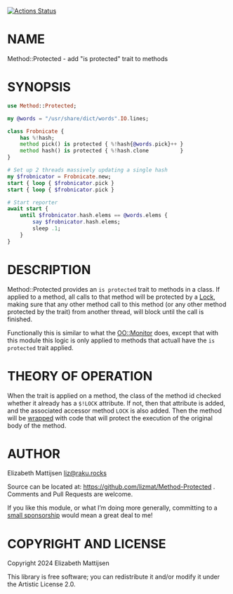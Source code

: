 [![Actions Status](https://github.com/lizmat/Method-Protected/actions/workflows/test.yml/badge.svg)](https://github.com/lizmat/Method-Protected/actions)

NAME
====

Method::Protected - add "is protected" trait to methods

SYNOPSIS
========

```raku
use Method::Protected;

my @words = "/usr/share/dict/words".IO.lines;

class Frobnicate {
    has %!hash;
    method pick() is protected { %!hash{@words.pick}++ }
    method hash() is protected { %!hash.clone          }
}

# Set up 2 threads massively updating a single hash
my $frobnicator = Frobnicate.new;
start { loop { $frobnicator.pick }
start { loop { $frobnicator.pick }

# Start reporter
await start {
    until $frobnicator.hash.elems == @words.elems {
        say $frobnicator.hash.elems;
        sleep .1;
    }
}
```

DESCRIPTION
===========

Method::Protected provides an `is protected` trait to methods in a class. If applied to a method, all calls to that method will be protected by a [Lock](https://docs.raku.org/type/Lock), making sure that any other method call to this method (or any other method protected by the trait) from another thread, will block until the call is finished.

Functionally this is similar to what the [OO::Monitor](https://raku.land/cpan:JNTHN/OO::Monitors) does, except that with this module this logic is only applied to methods that actuall have the `is protected` trait applied.

THEORY OF OPERATION
===================

When the trait is applied on a method, the class of the method id checked whether it already has a `$!LOCK` attribute. If not, then that attribute is added, and the associated accessor method `LOCK` is also added. Then the method will be [wrapped](https://docs.raku.org/routine/wrap) with code that will protect the execution of the original body of the method.

AUTHOR
======

Elizabeth Mattijsen <liz@raku.rocks>

Source can be located at: https://github.com/lizmat/Method-Protected . Comments and Pull Requests are welcome.

If you like this module, or what I’m doing more generally, committing to a [small sponsorship](https://github.com/sponsors/lizmat/) would mean a great deal to me!

COPYRIGHT AND LICENSE
=====================

Copyright 2024 Elizabeth Mattijsen

This library is free software; you can redistribute it and/or modify it under the Artistic License 2.0.

